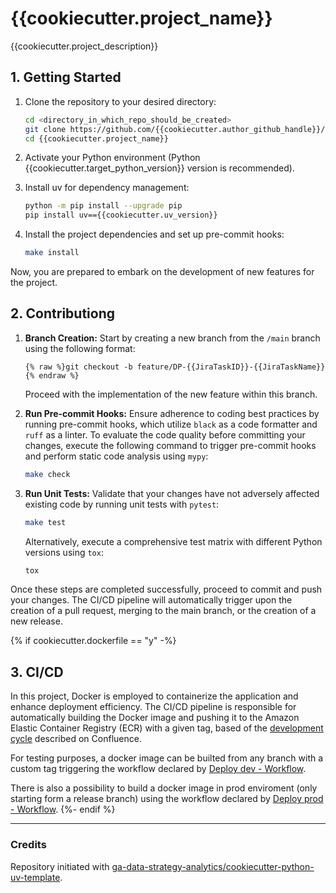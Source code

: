 # {{cookiecutter.project_name}}

{{cookiecutter.project_description}}

## 1. Getting Started

1. Clone the repository to your desired directory:

    ```bash
    cd <directory_in_which_repo_should_be_created>
    git clone https://github.com/{{cookiecutter.author_github_handle}}/{{cookiecutter.project_name}}.git
    cd {{cookiecutter.project_name}}
    ```

2. Activate your Python environment (Python {{cookiecutter.target_python_version}} version is recommended).

3. Install uv for dependency management:

    ```bash
    python -m pip install --upgrade pip
    pip install uv=={{cookiecutter.uv_version}}
    ```

4. Install the project dependencies and set up pre-commit hooks:

    ```bash
    make install
    ```

Now, you are prepared to embark on the development of new features for the project.



## 2. Contributiong

1. **Branch Creation:**
    Start by creating a new branch from the `/main` branch using the following format:
    ```
    {% raw %}git checkout -b feature/DP-{{JiraTaskID}}-{{JiraTaskName}}{% endraw %}
    ```
    Proceed with the implementation of the new feature within this branch.

2. **Run Pre-commit Hooks:**
    Ensure adherence to coding best practices by running pre-commit hooks, which utilize `black` as a code formatter and `ruff` as a linter.
    To evaluate the code quality before committing your changes, execute the following command to trigger pre-commit hooks and perform static code analysis using `mypy`:

    ```bash
    make check
    ```

3. **Run Unit Tests:**
    Validate that your changes have not adversely affected existing code by running unit tests with `pytest`:

    ```bash
    make test
    ```

    Alternatively, execute a comprehensive test matrix with different Python versions using `tox`:

    ```bash
    tox
    ```

Once these steps are completed successfully, proceed to commit and push your changes. The CI/CD pipeline will automatically trigger upon the creation of a pull request, merging to the main branch, or the creation of a new release.

{% if cookiecutter.dockerfile == "y" -%}
## 3. CI/CD

In this project, Docker is employed to containerize the application and enhance deployment efficiency.
The CI/CD pipeline is responsible for automatically building the Docker image and pushing it to the Amazon Elastic Container Registry (ECR) with a given tag, based of the [development cycle](https://giorgioarmani.atlassian.net/wiki/spaces/DP/pages/2083717150/Development+Process#Development-cycle) described on Confluence.

For testing purposes, a docker image can be builted from any branch with a custom tag triggering the workflow declared by [Deploy dev - Workflow](https://github.com/{{cookiecutter.author_github_handle}}/{{cookiecutter.project_name}}/actions/workflows/deploy_dev.yml).

There is also a possibility to build a docker image in prod enviroment (only starting form a release branch) using the workflow declared by [Deploy prod - Workflow](https://github.com/{{cookiecutter.author_github_handle}}/{{cookiecutter.project_name}}/actions/workflows/deploy_prod.yml).
{%- endif %}


---
### Credits
Repository initiated with [ga-data-strategy-analytics/cookiecutter-python-uv-template](https://github.com/ga-data-strategy-analytics/cookiecutter-python-uv-template).
